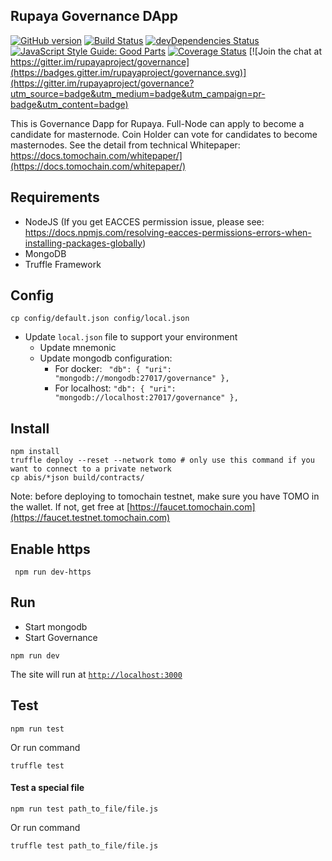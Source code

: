 ## Rupaya Governance DApp
[![GitHub version](https://badge.fury.io/gh/tomochain%2Ftomomaster.svg)](https://badge.fury.io/gh/tomochain%2Ftomomaster)
[![Build Status](https://travis-ci.org/rupayaproject/governance.svg?branch=master)](https://travis-ci.org/rupayaproject/governance)
[![devDependencies Status](https://david-dm.org/rupayaproject/governance.svg)](https://david-dm.org/dwyl/goodparts?type=dev)
[![JavaScript Style Guide: Good Parts](https://img.shields.io/badge/code%20style-goodparts-brightgreen.svg?style=flat)](https://github.com/dwyl/goodparts "JavaScript The Good Parts")
[![Coverage Status](https://coveralls.io/repos/github/rupayaproject/governance/badge.svg?branch=master)](https://coveralls.io/github/rupayaproject/governance?branch=master) [![Join the chat at https://gitter.im/rupayaproject/governance](https://badges.gitter.im/rupayaproject/governance.svg)](https://gitter.im/rupayaproject/governance?utm_source=badge&utm_medium=badge&utm_campaign=pr-badge&utm_content=badge)

This is Governance Dapp for Rupaya. Full-Node can apply to become a candidate for masternode. Coin Holder can vote for candidates to become masternodes. See the detail from technical Whitepaper: https://docs.tomochain.com/whitepaper/](https://docs.tomochain.com/whitepaper/)

## Requirements
- NodeJS (If you get EACCES permission issue, please see: https://docs.npmjs.com/resolving-eacces-permissions-errors-when-installing-packages-globally)
- MongoDB
- Truffle Framework

## Config
```
cp config/default.json config/local.json
```
- Update `local.json` file to support your environment
  - Update mnemonic
  - Update mongodb configuration:
      - For docker:
      `  "db": {
      "uri": "mongodb://mongodb:27017/governance"
      },
    `
      - For localhost: 
      `
      "db": {
      "uri": "mongodb://localhost:27017/governance"
    },
    `

## Install
```
npm install
truffle deploy --reset --network tomo # only use this command if you want to connect to a private network
cp abis/*json build/contracts/
```
Note: before deploying to tomochain testnet, make sure you have TOMO in the wallet. If not, get free at [https://faucet.tomochain.com](https://faucet.testnet.tomochain.com)

## Enable https
``` npm run dev-https```
## Run
- Start mongodb
- Start Governance
```
npm run dev
```
The site will run at [`http://localhost:3000`](http://localhost:3000)

## Test
```
npm run test
```
Or run command
```
truffle test
``` 



#### Test a special file
```
npm run test path_to_file/file.js
```
Or run command
```
truffle test path_to_file/file.js
```

